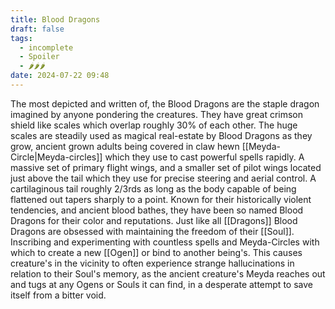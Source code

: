 ```yaml
---
title: Blood Dragons
draft: false
tags:
  - incomplete
  - Spoiler
  - 🌶🌶🌶
date: 2024-07-22 09:48
---
```

The most depicted and written of, the Blood Dragons are the staple dragon imagined by anyone pondering the creatures. They have great crimson shield like scales which overlap roughly 30% of each other. The huge scales are steadily used as magical real-estate by Blood Dragons as they grow, ancient grown adults being covered in claw hewn [[Meyda-Circle|Meyda-circles]] which they use to cast powerful spells rapidly. A massive set of primary flight wings, and a smaller set of pilot wings located just above the tail which they use for precise steering and aerial control. A cartilaginous tail roughly 2/3rds as long as the body capable of being flattened out tapers sharply to a point.
Known for their historically violent tendencies, and ancient blood bathes, they have been so named Blood Dragons for their color and reputations. Just like all [[Dragons]] Blood Dragons are obsessed with maintaining the freedom of their [[Soul]]. Inscribing and experimenting with countless spells and Meyda-Circles with which to create a new [[Ogen]] or bind to another being's. This causes creature's in the vicinity to often experience strange hallucinations in relation to their Soul's memory, as the ancient creature's Meyda reaches out and tugs at any Ogens or Souls it can find, in a desperate attempt to save itself from a bitter void.